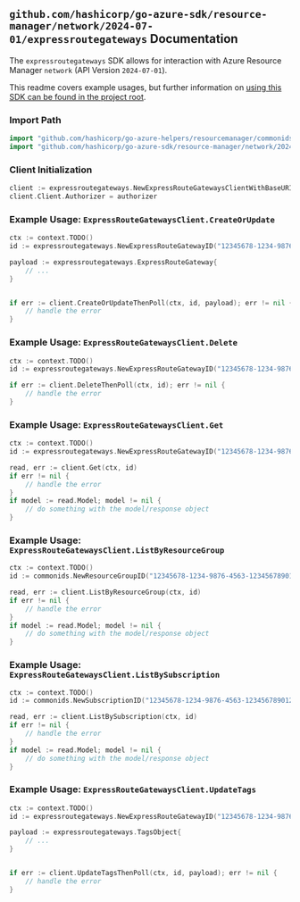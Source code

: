 
## `github.com/hashicorp/go-azure-sdk/resource-manager/network/2024-07-01/expressroutegateways` Documentation

The `expressroutegateways` SDK allows for interaction with Azure Resource Manager `network` (API Version `2024-07-01`).

This readme covers example usages, but further information on [using this SDK can be found in the project root](https://github.com/hashicorp/go-azure-sdk/tree/main/docs).

### Import Path

```go
import "github.com/hashicorp/go-azure-helpers/resourcemanager/commonids"
import "github.com/hashicorp/go-azure-sdk/resource-manager/network/2024-07-01/expressroutegateways"
```


### Client Initialization

```go
client := expressroutegateways.NewExpressRouteGatewaysClientWithBaseURI("https://management.azure.com")
client.Client.Authorizer = authorizer
```


### Example Usage: `ExpressRouteGatewaysClient.CreateOrUpdate`

```go
ctx := context.TODO()
id := expressroutegateways.NewExpressRouteGatewayID("12345678-1234-9876-4563-123456789012", "example-resource-group", "expressRouteGatewayName")

payload := expressroutegateways.ExpressRouteGateway{
	// ...
}


if err := client.CreateOrUpdateThenPoll(ctx, id, payload); err != nil {
	// handle the error
}
```


### Example Usage: `ExpressRouteGatewaysClient.Delete`

```go
ctx := context.TODO()
id := expressroutegateways.NewExpressRouteGatewayID("12345678-1234-9876-4563-123456789012", "example-resource-group", "expressRouteGatewayName")

if err := client.DeleteThenPoll(ctx, id); err != nil {
	// handle the error
}
```


### Example Usage: `ExpressRouteGatewaysClient.Get`

```go
ctx := context.TODO()
id := expressroutegateways.NewExpressRouteGatewayID("12345678-1234-9876-4563-123456789012", "example-resource-group", "expressRouteGatewayName")

read, err := client.Get(ctx, id)
if err != nil {
	// handle the error
}
if model := read.Model; model != nil {
	// do something with the model/response object
}
```


### Example Usage: `ExpressRouteGatewaysClient.ListByResourceGroup`

```go
ctx := context.TODO()
id := commonids.NewResourceGroupID("12345678-1234-9876-4563-123456789012", "example-resource-group")

read, err := client.ListByResourceGroup(ctx, id)
if err != nil {
	// handle the error
}
if model := read.Model; model != nil {
	// do something with the model/response object
}
```


### Example Usage: `ExpressRouteGatewaysClient.ListBySubscription`

```go
ctx := context.TODO()
id := commonids.NewSubscriptionID("12345678-1234-9876-4563-123456789012")

read, err := client.ListBySubscription(ctx, id)
if err != nil {
	// handle the error
}
if model := read.Model; model != nil {
	// do something with the model/response object
}
```


### Example Usage: `ExpressRouteGatewaysClient.UpdateTags`

```go
ctx := context.TODO()
id := expressroutegateways.NewExpressRouteGatewayID("12345678-1234-9876-4563-123456789012", "example-resource-group", "expressRouteGatewayName")

payload := expressroutegateways.TagsObject{
	// ...
}


if err := client.UpdateTagsThenPoll(ctx, id, payload); err != nil {
	// handle the error
}
```
